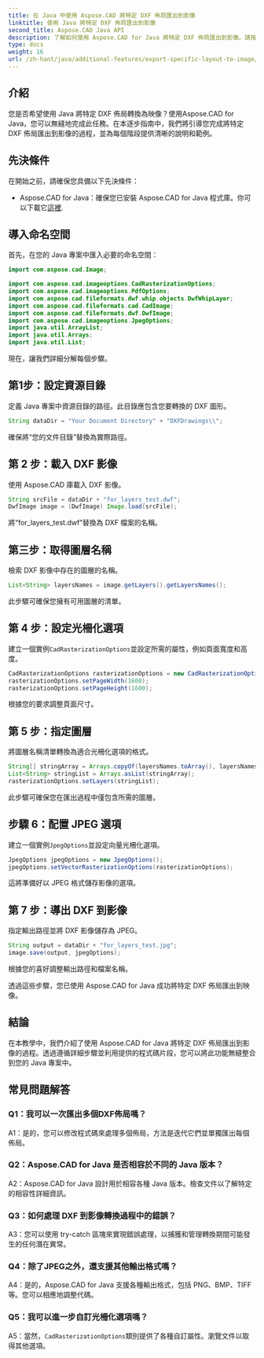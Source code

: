 ```yaml
---
title: 在 Java 中使用 Aspose.CAD 將特定 DXF 佈局匯出到影像
linktitle: 使用 Java 將特定 DXF 佈局匯出到影像
second_title: Aspose.CAD Java API
description: 了解如何使用 Aspose.CAD for Java 將特定 DXF 佈局匯出到影像。請按照我們的逐步指南進行無縫整合。
type: docs
weight: 16
url: /zh-hant/java/additional-features/export-specific-layout-to-image/
---
```

## 介紹

您是否希望使用 Java 將特定 DXF 佈局轉換為映像？使用Aspose.CAD for Java，您可以無縫地完成此任務。在本逐步指南中，我們將引導您完成將特定 DXF 佈局匯出到影像的過程，並為每個階段提供清晰的說明和範例。

## 先決條件

在開始之前，請確保您具備以下先決條件：

-  Aspose.CAD for Java：確保您已安裝 Aspose.CAD for Java 程式庫。你可以下載它[這裡](https://releases.aspose.com/cad/java/).

## 導入命名空間

首先，在您的 Java 專案中匯入必要的命名空間：

```java
import com.aspose.cad.Image;

import com.aspose.cad.imageoptions.CadRasterizationOptions;
import com.aspose.cad.imageoptions.PdfOptions;
import com.aspose.cad.fileformats.dwf.whip.objects.DwfWhipLayer;
import com.aspose.cad.fileformats.cad.CadImage;
import com.aspose.cad.fileformats.dwf.DwfImage;
import com.aspose.cad.imageoptions.JpegOptions;
import java.util.ArrayList;
import java.util.Arrays;
import java.util.List;
```

現在，讓我們詳細分解每個步驟。

## 第1步：設定資源目錄

定義 Java 專案中資源目錄的路徑。此目錄應包含您要轉換的 DXF 圖形。

```java
String dataDir = "Your Document Directory" + "DXFDrawings\\";
```

確保將“您的文件目錄”替換為實際路徑。

## 第 2 步：載入 DXF 影像

使用 Aspose.CAD 庫載入 DXF 影像。

```java
String srcFile = dataDir + "for_layers_test.dwf";
DwfImage image = (DwfImage) Image.load(srcFile);
```

將“for_layers_test.dwf”替換為 DXF 檔案的名稱。

## 第三步：取得圖層名稱

檢索 DXF 影像中存在的圖層的名稱。

```java
List<String> layersNames = image.getLayers().getLayersNames();
```

此步驟可確保您擁有可用圖層的清單。

## 第 4 步：設定光柵化選項

建立一個實例`CadRasterizationOptions`並設定所需的屬性，例如頁面寬度和高度。

```java
CadRasterizationOptions rasterizationOptions = new CadRasterizationOptions();
rasterizationOptions.setPageWidth(1600);
rasterizationOptions.setPageHeight(1600);
```

根據您的要求調整頁面尺寸。

## 第 5 步：指定圖層

將圖層名稱清單轉換為適合光柵化選項的格式。

```java
String[] stringArray = Arrays.copyOf(layersNames.toArray(), layersNames.toArray().length, String[].class);
List<String> stringList = Arrays.asList(stringArray);
rasterizationOptions.setLayers(stringList);
```

此步驟可確保您在匯出過程中僅包含所需的圖層。

## 步驟 6：配置 JPEG 選項

建立一個實例`JpegOptions`並設定向量光柵化選項。

```java
JpegOptions jpegOptions = new JpegOptions();
jpegOptions.setVectorRasterizationOptions(rasterizationOptions);
```

這將準備好以 JPEG 格式儲存影像的選項。

## 第 7 步：導出 DXF 到影像

指定輸出路徑並將 DXF 影像儲存為 JPEG。

```java
String output = dataDir + "for_layers_test.jpg";
image.save(output, jpegOptions);
```

根據您的喜好調整輸出路徑和檔案名稱。

透過這些步驟，您已使用 Aspose.CAD for Java 成功將特定 DXF 佈局匯出到映像。

## 結論

在本教學中，我們介紹了使用 Aspose.CAD for Java 將特定 DXF 佈局匯出到影像的過程。透過遵循詳細步驟並利用提供的程式碼片段，您可以將此功能無縫整合到您的 Java 專案中。

## 常見問題解答

### Q1：我可以一次匯出多個DXF佈局嗎？

A1：是的，您可以修改程式碼來處理多個佈局，方法是迭代它們並單獨匯出每個佈局。

### Q2：Aspose.CAD for Java 是否相容於不同的 Java 版本？

A2：Aspose.CAD for Java 設計用於相容各種 Java 版本。檢查文件以了解特定的相容性詳細資訊。

### Q3：如何處理 DXF 到影像轉換過程中的錯誤？

A3：您可以使用 try-catch 區塊來實現錯誤處理，以捕獲和管理轉換期間可能發生的任何潛在異常。

### Q4：除了JPEG之外，還支援其他輸出格式嗎？

A4：是的，Aspose.CAD for Java 支援各種輸出格式，包括 PNG、BMP、TIFF 等。您可以相應地調整代碼。

### Q5：我可以進一步自訂光柵化選項嗎？

 A5：當然，`CadRasterizationOptions`類別提供了各種自訂屬性。瀏覽文件以取得其他選項。